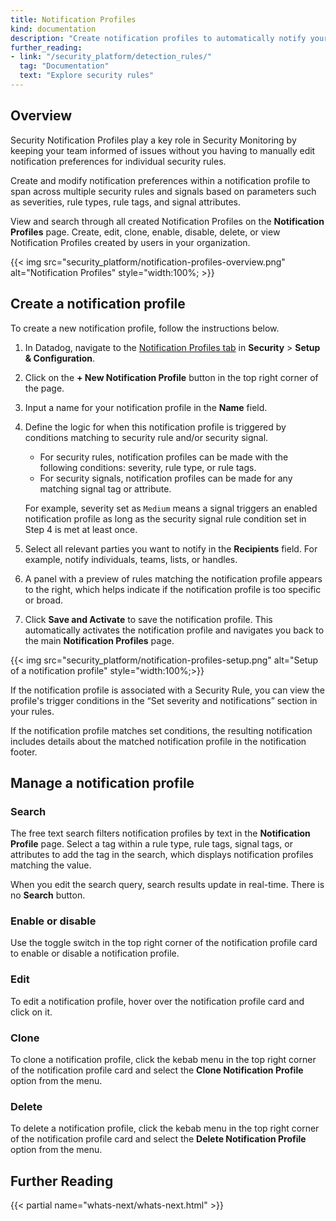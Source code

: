 ```yaml
---
title: Notification Profiles
kind: documentation
description: "Create notification profiles to automatically notify your team and integrations when security rules trigger."
further_reading:
- link: "/security_platform/detection_rules/"
  tag: "Documentation"
  text: "Explore security rules"
---
```


## Overview

Security Notification Profiles play a key role in Security Monitoring by keeping your team informed of issues without you having to manually edit notification preferences for individual security rules.

Create and modify notification preferences within a notification profile to span across multiple security rules and signals based on parameters such as severities, rule types, rule tags, and signal attributes.

View and search through all created Notification Profiles on the **Notification Profiles** page. Create, edit, clone, enable, disable, delete, or view Notification Profiles created by users in your organization.

{{< img src="security_platform/notification-profiles-overview.png" alt="Notification Profiles" style="width:100%; >}}

## Create a notification profile

To create a new notification profile, follow the instructions below.

1. In Datadog, navigate to the [Notification Profiles tab][1] in **Security** > **Setup & Configuration**.
2. Click on the **+ New Notification Profile** button in the top right corner of the page.
3. Input a name for your notification profile in the **Name** field.
4. Define the logic for when this notification profile is triggered by conditions matching to security rule and/or security signal.
    - For security rules, notification profiles can be made with the following conditions: severity, rule type, or rule tags.
    - For security signals, notification profiles can be made for any matching signal tag or attribute.

    For example, severity set as `Medium` means a signal triggers an enabled notification profile as long as the security signal rule condition set in Step 4 is met at least once.

5. Select all relevant parties you want to notify in the **Recipients** field. For example, notify individuals, teams, lists, or handles.
6. A panel with a preview of rules matching the notification profile appears to the right, which helps indicate if the notification profile is too specific or broad.
7. Click **Save and Activate** to save the notification profile. This automatically activates the notification profile and navigates you back to the main **Notification Profiles** page.

{{< img src="security_platform/notification-profiles-setup.png" alt="Setup of a notification profile" style="width:100%;>}}

If the notification profile is associated with a Security Rule, you can view the profile's trigger conditions in the “Set severity and notifications” section in your rules.

If the notification profile matches set conditions, the resulting notification includes details about the matched notification profile in the notification footer.

## Manage a notification profile

### Search

The free text search filters notification profiles by text in the **Notification Profile** page. Select a tag within a rule type, rule tags, signal tags, or attributes to add the tag in the search, which displays notification profiles matching the value.

When you edit the search query, search results update in real-time. There is no **Search** button.

### Enable or disable

Use the toggle switch in the top right corner of the notification profile card to enable or disable a notification profile.

### Edit

To edit a notification profile, hover over the notification profile card and click on it.

### Clone

To clone a notification profile, click the kebab menu in the top right corner of the notification profile card and select the **Clone Notification Profile** option from the menu.

### Delete

To delete a notification profile, click the kebab menu in the top right corner of the notification profile card and select the **Delete Notification Profile** option from the menu.

## Further Reading

{{< partial name="whats-next/whats-next.html" >}}

[1]: https://app.datadoghq.com/security/configuration/notification-profiles
